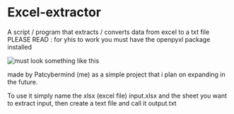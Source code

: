 # Excel-extractor
A script / program that extracts / converts data from excel to a txt file
PLEASE READ : for yhis to work you must have the openpyxl package installed


![must look something like this](https://user-images.githubusercontent.com/97562509/185231139-aae2532a-8b11-4492-b663-64d8471c616e.png)



made by Patcybermind (me) as a simple project that
i plan on expanding in the future.


To use it simply name
the xlsx (excel file) input.xlsx and the sheet you
want to extract input, then create a text file and
call it output.txt
